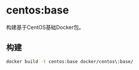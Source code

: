 # centos:base

构建基于CentOS基础Docker包。

## 构建
```bash
docker build -t centos:base docker/centos\:base/
```